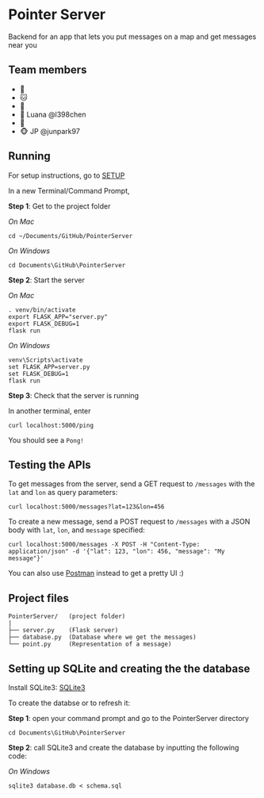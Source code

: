 # Pointer Server

Backend for an app that lets you put messages on a map and get messages near you


## Team members

- 🐶
- 🐱
- 🐹
- 🐰 Luana @l398chen
- 🐼
- 🐵 JP @junpark97


## Running

For setup instructions, go to [SETUP](https://github.com/PointerTeam/PointerServer/blob/master/SETUP.md)

In a new Terminal/Command Prompt,

**Step 1**: Get to the project folder

*On Mac*

```
cd ~/Documents/GitHub/PointerServer
```

*On Windows*

```
cd Documents\GitHub\PointerServer
```

**Step 2**: Start the server

*On Mac*

```
. venv/bin/activate
export FLASK_APP="server.py"
export FLASK_DEBUG=1
flask run
```

*On Windows*

```
venv\Scripts\activate
set FLASK_APP=server.py
set FLASK_DEBUG=1
flask run
```

**Step 3**: Check that the server is running

In another terminal, enter

```
curl localhost:5000/ping
```

You should see a `Pong!`


## Testing the APIs

To get messages from the server, send a GET request to `/messages` with the `lat` and `lon` as query parameters:

```
curl localhost:5000/messages?lat=123&lon=456
```

To create a new message, send a POST request to `/messages` with a JSON body with `lat`, `lon`, and `message` specified:

```
curl localhost:5000/messages -X POST -H "Content-Type: application/json" -d '{"lat": 123, "lon": 456, "message": "My message"}'
```

You can also use [Postman](https://chrome.google.com/webstore/detail/postman/fhbjgbiflinjbdggehcddcbncdddomop?hl=en) instead to get a pretty UI :)


## Project files

```
PointerServer/   (project folder)
|
├── server.py    (Flask server)
├── database.py  (Database where we get the messages)
└── point.py     (Representation of a message)
```

## Setting up SQLite and creating the the database

Install SQLite3: [SQLite3](https://www.sqlite.org/download.html)

To create the databse or to refresh it:

**Step 1**: open your command prompt and go to the PointerServer directory

```
cd Documents\GitHub\PointerServer
```

**Step 2**: call SQLite3 and create the database by inputting the following code:

*On Windows*
```
sqlite3 database.db < schema.sql
```



